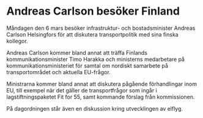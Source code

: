 # Andreas Carlson besöker Finland

Måndagen den 6 mars besöker infrastruktur- och bostadsminister Andreas Carlson Helsingfors för att diskutera transportpolitik med sina finska kollegor.

Andreas Carlson kommer bland annat att träffa Finlands kommunikationsminister Timo Harakka och ministerns medarbetare på kommunikationsministeriet för samtal om nordiskt samarbete på transportområdet och aktuella EU-frågor.

Ministrarna kommer bland annat att diskutera pågående förhandlingar inom EU, till exempel när det gäller de transportfrågor som ingår i lagstiftningspaketet Fit for 55, samt kommande förslag från kommissionen.

På dagordningen står även en diskussion kring utvecklingen av elflyg.
